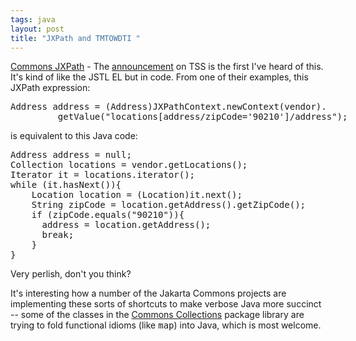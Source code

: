 ```yaml
---
tags: java
layout: post
title: "JXPath and TMTOWDTI "
---
```




<a href="http://jakarta.apache.org/commons/jxpath/index.html">Commons JXPath</a> - The <a href="http://www.theserverside.com/home/thread.jsp?thread_id=18303&article_count=1">announcement</a> on TSS is the first I've heard of this. It's kind of like the JSTL EL but in code. From one of their examples, this JXPath expression:
<pre class="sourceCode">
Address address = (Address)JXPathContext.newContext(vendor).
         getValue("locations[address/zipCode='90210']/address");
</pre>

<p>is equivalent to this Java code:</p>
<pre class="sourceCode">
Address address = null;
Collection locations = vendor.getLocations();
Iterator it = locations.iterator();
while (it.hasNext()){
    Location location = (Location)it.next();
    String zipCode = location.getAddress().getZipCode();
    if (zipCode.equals("90210")){
      address = location.getAddress();
      break;
    }
}
</pre>

<p>Very perlish, don't you think?</p>

<p>It's interesting how a number of the Jakarta Commons projects are implementing these sorts of shortcuts to make verbose Java more succinct -- some of the classes in the <a href="http://jakarta.apache.org/commons/collections/">Commons Collections</a> package library are trying to fold functional idioms (like <tt>map</tt>) into Java, which is most welcome.</p>



